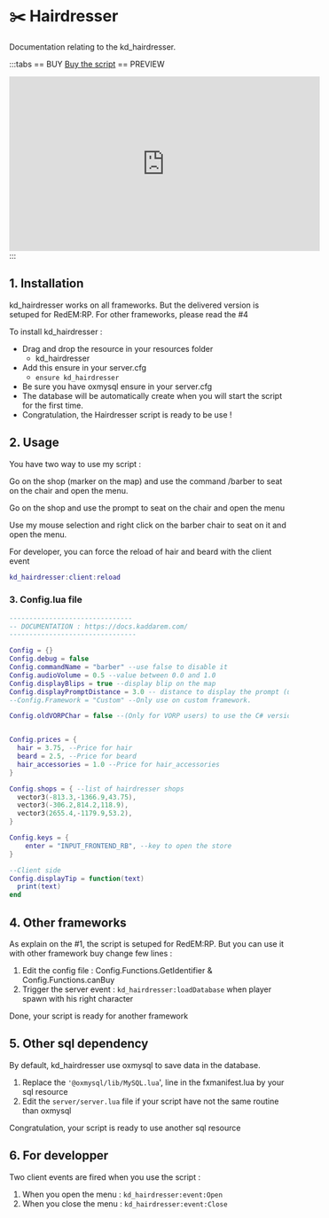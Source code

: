 # :scissors: Hairdresser
Documentation relating to the kd_hairdresser.

:::tabs
== BUY
[Buy the script](https://store.kaddarem.com/package/5394069)
== PREVIEW
<iframe width="560" height="315" src="https://www.youtube.com/embed/fk8_NfIcVTo?si=jPp9u4nlWKLpOtj1" title="YouTube video player" frameborder="0" allow="accelerometer; autoplay; clipboard-write; encrypted-media; gyroscope; picture-in-picture; web-share" allowfullscreen></iframe>
:::

## 1. Installation
kd_hairdresser works on all frameworks. But the delivered version is setuped for RedEM:RP. For other frameworks, please read the #4

To install kd_hairdresser :
- Drag and drop the resource in your resources folder
  - kd_hairdresser
- Add this ensure in your server.cfg
  - `ensure kd_hairdresser`
- Be sure you have oxmysql ensure in your server.cfg
- The database will be automatically create when you will start the script for the first time.
- Congratulation, the Hairdresser script is ready to be use !

## 2. Usage
You have two way to use my script :

Go on the shop (marker on the map) and use the command /barber to seat on the chair and open the menu.

Go on the shop and use the prompt to seat on the chair and open the menu

Use my mouse selection and right click on the barber chair to seat on it and open the menu.

For developer, you can force the reload of hair and beard with the client event 
```lua
kd_hairdresser:client:reload
```

### 3. Config.lua file
```lua
-------------------------------
-- DOCUMENTATION : https://docs.kaddarem.com/
--------------------------------

Config = {}
Config.debug = false
Config.commandName = "barber" --use false to disable it
Config.audioVolume = 0.5 --value between 0.0 and 1.0
Config.displayBlips = true --display blip on the map
Config.displayPromptDistance = 3.0 -- distance to display the prompt (use false to disable it)
--Config.Framework = "Custom" --Only use on custom framework.

Config.oldVORPChar = false --(Only for VORP users) to use the C# version of VORP Character


Config.prices = {
  hair = 3.75, --Price for hair
  beard = 2.5, --Price for beard
  hair_accessories = 1.0 --Price for hair_accessories
}

Config.shops = { --list of hairdresser shops
  vector3(-813.3,-1366.9,43.75),
  vector3(-306.2,814.2,118.9),
  vector3(2655.4,-1179.9,53.2),
}

Config.keys = {
	enter = "INPUT_FRONTEND_RB", --key to open the store
}

--Client side
Config.displayTip = function(text)
  print(text)
end
```
## 4. Other frameworks
As explain on the #1, the script is setuped for RedEM:RP. But you can use it with other framework buy change few lines :
1. Edit the config file : Config.Functions.GetIdentifier & Config.Functions.canBuy
2. Trigger the server event : `kd_hairdresser:loadDatabase` when player spawn with his right character
   
Done, your script is ready for another framework
## 5. Other sql dependency
By default, kd_hairdresser use oxmysql to save data in the database.

1. Replace the `'@oxmysql/lib/MySQL.lua`', line in the fxmanifest.lua by your sql resource
2. Edit the `server/server.lua` file if your script have not the same routine than oxmysql
   
Congratulation, your script is ready to use another sql resource

## 6. For developper
Two client events are fired when you use the script :
1. When you open the menu : `kd_hairdresser:event:Open`
2. When you close the menu : `kd_hairdresser:event:Close`

